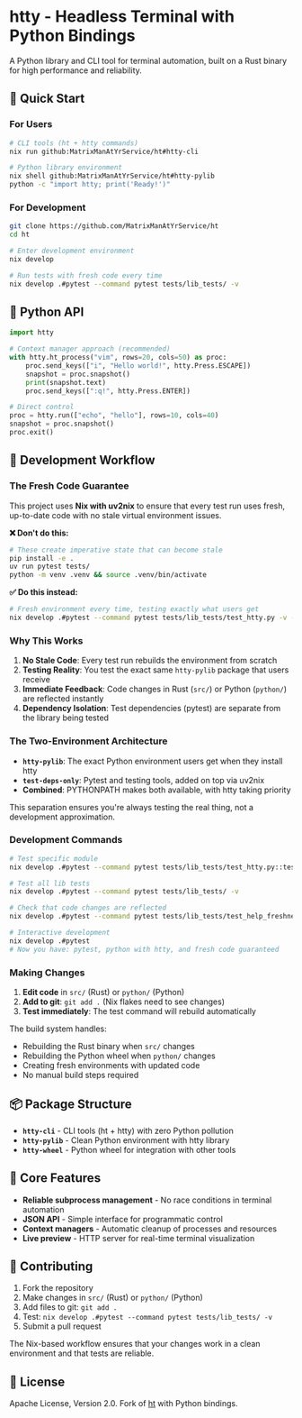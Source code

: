 # htty - Headless Terminal with Python Bindings

A Python library and CLI tool for terminal automation, built on a Rust binary for high performance and reliability.

## 🚀 Quick Start

### For Users

```bash
# CLI tools (ht + htty commands)
nix run github:MatrixManAtYrService/ht#htty-cli

# Python library environment  
nix shell github:MatrixManAtYrService/ht#htty-pylib
python -c "import htty; print('Ready!')"
```

### For Development

```bash
git clone https://github.com/MatrixManAtYrService/ht
cd ht

# Enter development environment
nix develop

# Run tests with fresh code every time
nix develop .#pytest --command pytest tests/lib_tests/ -v
```

## 📝 Python API

```python
import htty

# Context manager approach (recommended)
with htty.ht_process("vim", rows=20, cols=50) as proc:
    proc.send_keys(["i", "Hello world!", htty.Press.ESCAPE])
    snapshot = proc.snapshot()
    print(snapshot.text)
    proc.send_keys([":q!", htty.Press.ENTER])

# Direct control
proc = htty.run(["echo", "hello"], rows=10, cols=40)
snapshot = proc.snapshot()
proc.exit()
```

## 🔧 Development Workflow

### The Fresh Code Guarantee

This project uses **Nix with uv2nix** to ensure that every test run uses fresh, up-to-date code with no stale virtual environment issues.

**❌ Don't do this:**
```bash
# These create imperative state that can become stale
pip install -e .
uv run pytest tests/
python -m venv .venv && source .venv/bin/activate
```

**✅ Do this instead:**
```bash
# Fresh environment every time, testing exactly what users get
nix develop .#pytest --command pytest tests/lib_tests/test_htty.py -v -s
```

### Why This Works

1. **No Stale Code**: Every test run rebuilds the environment from scratch
2. **Testing Reality**: You test the exact same `htty-pylib` package that users receive  
3. **Immediate Feedback**: Code changes in Rust (`src/`) or Python (`python/`) are reflected instantly
4. **Dependency Isolation**: Test dependencies (pytest) are separate from the library being tested

### The Two-Environment Architecture

- **`htty-pylib`**: The exact Python environment users get when they install htty
- **`test-deps-only`**: Pytest and testing tools, added on top via uv2nix
- **Combined**: PYTHONPATH makes both available, with htty taking priority

This separation ensures you're always testing the real thing, not a development approximation.

### Development Commands

```bash
# Test specific module
nix develop .#pytest --command pytest tests/lib_tests/test_htty.py::test_hello_world -v -s

# Test all lib tests  
nix develop .#pytest --command pytest tests/lib_tests/ -v

# Check that code changes are reflected
nix develop .#pytest --command pytest tests/lib_tests/test_help_freshness.py -v

# Interactive development
nix develop .#pytest
# Now you have: pytest, python with htty, and fresh code guaranteed
```

### Making Changes

1. **Edit code** in `src/` (Rust) or `python/` (Python)
2. **Add to git**: `git add .` (Nix flakes need to see changes)
3. **Test immediately**: The test command will rebuild automatically

The build system handles:
- Rebuilding the Rust binary when `src/` changes
- Rebuilding the Python wheel when `python/` changes  
- Creating fresh environments with updated code
- No manual build steps required

## 📦 Package Structure

- **`htty-cli`** - CLI tools (ht + htty) with zero Python pollution
- **`htty-pylib`** - Clean Python environment with htty library
- **`htty-wheel`** - Python wheel for integration with other tools

## 🎯 Core Features

- **Reliable subprocess management** - No race conditions in terminal automation
- **JSON API** - Simple interface for programmatic control
- **Context managers** - Automatic cleanup of processes and resources
- **Live preview** - HTTP server for real-time terminal visualization

## 🤝 Contributing

1. Fork the repository
2. Make changes in `src/` (Rust) or `python/` (Python)  
3. Add files to git: `git add .`
4. Test: `nix develop .#pytest --command pytest tests/lib_tests/ -v`
5. Submit a pull request

The Nix-based workflow ensures that your changes work in a clean environment and that tests are reliable.

## 📄 License

Apache License, Version 2.0. Fork of [ht](https://github.com/andyk/ht) with Python bindings.
